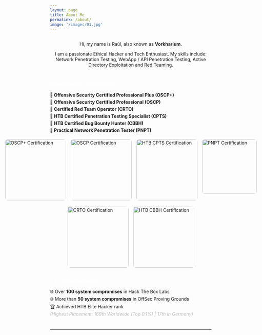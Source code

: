 ```yaml
---
layout: page
title: About Me
permalink: /about/
image: '/images/01.jpg'
---
```

<div style="text-align: center; margin-top: 30px;">
  <p>Hi, my name is Raúl, also known as <strong>Vorkharium</strong>.</p>
  <p>I am a passionate Ethical Hacker and Tech Enthusiast. My skills include: Network Penetration Testing, WebApp / API Penetration Testing, Active Directory Exploitation and Red Teaming.</p>
</div>

<div style="margin-top: 40px;">
  <h3 style="color: #ffffff;">Professional Certifications</h3>
  <ul style="list-style: none; padding: 0; margin: 0;">
    <li style="margin: 5px 0; font-weight: bold;">🔺 Offensive Security Certified Professional Plus (OSCP+)</li>
    <li style="margin: 5px 0; font-weight: bold;">🔺 Offensive Security Certified Professional (OSCP)</li>
    <li style="margin: 5px 0; font-weight: bold;">🔺 Certified Red Team Operator (CRTO)</li>
    <li style="margin: 5px 0; font-weight: bold;">🔺 HTB Certified Penetration Testing Specialist (CPTS)</li>
    <li style="margin: 5px 0; font-weight: bold;">🔺 HTB Certified Bug Bounty Hunter (CBBH)</li>
    <li style="margin: 5px 0; font-weight: bold;">🔺 Practical Network Penetration Tester (PNPT)</li>
  </ul>
</div>

<div class="gallery-box" style="display: flex; justify-content: center; gap: 15px; margin-top: 20px;">
  <img src="{{site.baseurl}}/images/OSCP_Plus.png" alt="OSCP+ Certification" style="height: 190px; border-radius: 8px;">
  <img src="{{site.baseurl}}/images/OSCP.png" alt="OSCP Certification" style="height: 190px; border-radius: 8px;">
  <img src="{{site.baseurl}}/images/CPTS.png" alt="HTB CPTS Certification" style="height: 190px; border-radius: 8px;">
  <img src="{{site.baseurl}}/images/PNPT.png" alt="PNPT Certification" style="height: 170px; border-radius: 8px;">
</div>

<div class="gallery-box" style="display: flex; justify-content: center; gap: 15px; margin-top: 20px;">
  <img src="{{site.baseurl}}/images/CRTO.png" alt="CRTO Certification" style="height: 190px; border-radius: 8px;">
  <img src="{{site.baseurl}}/images/CBBH.png" alt="HTB CBBH Certification" style="height: 190px; border-radius: 8px;">
</div>

<div style="margin-top: 30px;">
  <h3 style="color: #ffffff;">CTF Achievements</h3>
  <ul style="list-style: none; padding: 0; margin: 0;">
    <li style="margin: 5px 0;">🌐 Over <strong>100 system compromises</strong> in Hack The Box Labs</li>
    <li style="margin: 5px 0;">🌐 More than <strong>50 system compromises</strong> in OffSec Proving Grounds</li>
    <li style="margin: 5px 0;">🏆 Achieved HTB Elite Hacker rank  
       <br><span style="font-style: italic; color: #bbb;">(Highest Placement: 169th Worldwide (Top 0.1%) | 17th in Germany)</span>
    </li>
  </ul>
</div>

<hr style="margin-top: 40px;">
